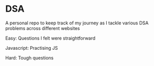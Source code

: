# DSA

A personal repo to keep track of my journey as I tackle various DSA problems across different websites

Easy: Questions I felt were straightforward

Javascript: Practising JS

Hard: Tough questions